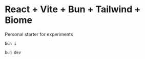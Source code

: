 # React + Vite + Bun + Tailwind + Biome

Personal starter for experiments

```
bun i
```

```
bun dev
```
